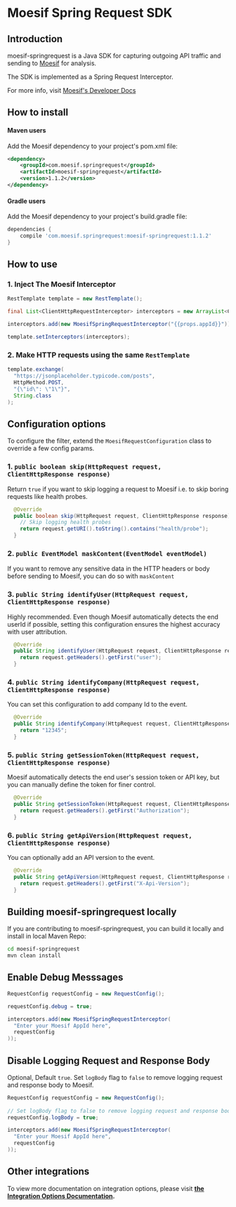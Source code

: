 # Moesif Spring Request SDK

## Introduction

moesif-springrequest is a Java SDK for capturing outgoing API traffic and sending to [Moesif](https://www.moesif.com) for analysis.

The SDK is implemented as a Spring Request Interceptor.

For more info, visit [Moesif's Developer Docs](https://www.moesif.com/docs)

## How to install

#### Maven users

Add the Moesif dependency to your project's pom.xml file:

```xml
<dependency>
    <groupId>com.moesif.springrequest</groupId>
    <artifactId>moesif-springrequest</artifactId>
    <version>1.1.2</version>
</dependency>
```

#### Gradle users

Add the Moesif dependency to your project's build.gradle file:

```gradle
dependencies {   
    compile 'com.moesif.springrequest:moesif-springrequest:1.1.2'
}
```

## How to use

### 1. Inject The Moesif Interceptor
```java
RestTemplate template = new RestTemplate();

final List<ClientHttpRequestInterceptor> interceptors = new ArrayList<ClientHttpRequestInterceptor>();

interceptors.add(new MoesifSpringRequestInterceptor("{{props.appId}}"));

template.setInterceptors(interceptors);
```

### 2. Make HTTP requests using the same `RestTemplate`
```java
template.exchange(
  "https://jsonplaceholder.typicode.com/posts",
  HttpMethod.POST,
  "{\"id\": \"1\"}",
  String.class
);
```

## Configuration options

To configure the filter, extend the `MoesifRequestConfiguration` class to override a few config params.


### 1. `public boolean skip(HttpRequest request, ClientHttpResponse response)`
Return `true` if you want to skip logging a
request to Moesif i.e. to skip boring requests like health probes.

```java
  @Override
  public boolean skip(HttpRequest request, ClientHttpResponse response) {
    // Skip logging health probes
    return request.getURI().toString().contains("health/probe");
  }
```

### 2. `public EventModel maskContent(EventModel eventModel)`
If you want to remove any sensitive data in the HTTP headers or body before sending to Moesif, you can do so with `maskContent`

### 3. `public String identifyUser(HttpRequest request, ClientHttpResponse response)`
Highly recommended. Even though Moesif automatically detects the end userId if possible, setting this configuration
ensures the highest accuracy with user attribution.

```java
  @Override
  public String identifyUser(HttpRequest request, ClientHttpResponse response) {
    return request.getHeaders().getFirst("user");
  }
```

### 4. `public String identifyCompany(HttpRequest request, ClientHttpResponse response)`
You can set this configuration to add company Id to the event.

```java
  @Override
  public String identifyCompany(HttpRequest request, ClientHttpResponse response) {
    return "12345";
  }
```

### 5. `public String getSessionToken(HttpRequest request, ClientHttpResponse response)`

Moesif automatically detects the end user's session token or API key, but you can manually define the token for finer control.

```java
  @Override
  public String getSessionToken(HttpRequest request, ClientHttpResponse response) {
    return request.getHeaders().getFirst("Authorization");
  }
```

### 6. `public String getApiVersion(HttpRequest request, ClientHttpResponse response)`
You can optionally add an API version
to the event.

```java
  @Override
  public String getApiVersion(HttpRequest request, ClientHttpResponse response) {
    return request.getHeaders().getFirst("X-Api-Version");
  }
```

## Building moesif-springrequest locally
If you are contributing to moesif-springrequest, you can build it locally and install in local Maven Repo:

```sh
cd moesif-springrequest
mvn clean install
```

## Enable Debug Messsages

```java
RequestConfig requestConfig = new RequestConfig();

requestConfig.debug = true;

interceptors.add(new MoesifSpringRequestInterceptor(
  "Enter your Moesif AppId here",
  requestConfig
));
```

## Disable Logging Request and Response Body

Optional, Default `true`. Set `logBody` flag to `false` to remove logging request and response body to Moesif.

```java
RequestConfig requestConfig = new RequestConfig();
    
// Set logBody flag to false to remove logging request and response body to Moesif
requestConfig.logBody = true;

interceptors.add(new MoesifSpringRequestInterceptor(
  "Enter your Moesif AppId here",
  requestConfig
));
```

## Other integrations

To view more documentation on integration options, please visit __[the Integration Options Documentation](https://www.moesif.com/docs/getting-started/integration-options/).__

[ico-built-for]: https://img.shields.io/badge/built%20for-servlet-blue.svg
[ico-version]: https://api.bintray.com/packages/moesif/maven/moesif-springrequest/images/download.svg
[ico-license]: https://img.shields.io/badge/License-Apache%202.0-green.svg
[ico-source]: https://img.shields.io/github/last-commit/moesif/moesif-servlet.svg?style=social

[link-built-for]: https://en.wikipedia.org/wiki/Spring_Framework
[link-package]: https://bintray.com/moesif/maven/moesif-springframework/_latestVersion
[link-license]: https://raw.githubusercontent.com/Moesif/moesif-servlet/master/LICENSE
[link-source]: https://github.com/moesif/moesif-servlet
